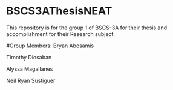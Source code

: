 # BSCS3AThesisNEAT
This repository is for the group 1 of BSCS-3A for their thesis and accomplishment for their Research subject

#Group Members: 
Bryan Abesamis

Timothy Diosaban

Alyssa Magallanes

Neil Ryan Sustiguer

